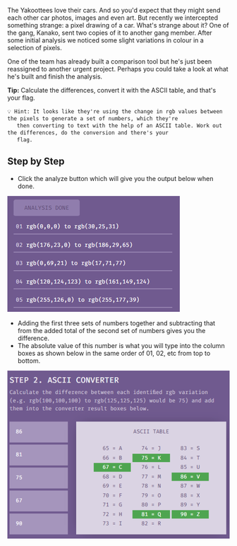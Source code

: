 The Yakoottees love their cars. And so you'd expect that they might send each other car photos, images and even art. But recently we intercepted something strange: a pixel drawing of a car. What's strange about it? One of the gang, Kanako, sent two copies of it to another gang member. After some initial analysis we noticed some slight variations in colour in a selection of pixels.

One of the team has already built a comparison tool but he's just been reassigned to another urgent project. Perhaps you could take a look at what he's built and finish the analysis.

**Tip:** Calculate the differences, convert it with the ASCII table, and that's your flag.

```
💡 Hint: It looks like they're using the change in rgb values between the pixels to generate a set of numbers, which they're
   then converting to text with the help of an ASCII table. Work out the differences, do the conversion and there's your
   flag.
```

## Step by Step

- Click the analyze button which will give you the output below when done.

![image of analysis](/assets/perplexedbypixels1.png)

- Adding the first three sets of numbers together and subtracting that from the added total of the second set of numbers gives you the difference.
- The absolute value of this number is what you will type into the column boxes as shown below in the same order of 01, 02, etc from top to bottom.

![image of ascii converter](/assets/perplexedbypixels2.png)

